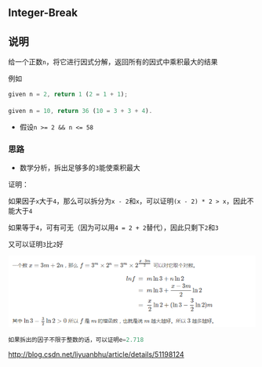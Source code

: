 ## Integer-Break

## 说明

给一个正数`n`，将它进行因式分解，返回所有的因式中乘积最大的结果

例如

```js
given n = 2, return 1 (2 = 1 + 1);

given n = 10, return 36 (10 = 3 + 3 + 4).
```

- 假设`n >= 2 && n <= 58`

### 思路

- 数学分析，拆出足够多的`3`能使乘积最大

证明：

如果因子`x`大于`4`，那么可以拆分为`x - 2`和`x`，可以证明`(x - 2) * 2 > x`，因此不能大于`4`

如果等于`4`，可有可无（因为可以用`4 = 2 + 2`替代），因此只剩下`2`和`3`

又可以证明`3`比`2`好

![](prove.png)

```js
如果拆出的因子不限于整数的话，可以证明e=2.718
```

http://blog.csdn.net/liyuanbhu/article/details/51198124